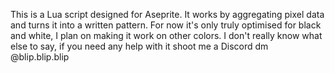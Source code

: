 This is a Lua script designed for Aseprite. It works by aggregating pixel data and turns it into a written pattern. 
For now it's only truly optimised for black and white, I plan on making it work on other colors. 
I don't really know what else to say, if you need any help with it shoot me a Discord dm @blip.blip.blip
